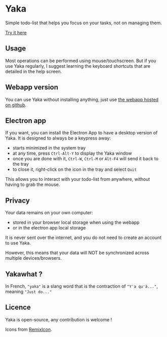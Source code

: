 # Yaka

Simple todo-list that helps you focus on your tasks, not on managing them.

[Try it here](https://jyannick.github.io/yaka/)

## Usage

Most operations can be performed using mouse/touchscreen. But if you use Yaka regularly, I suggest learning the keyboard shortcuts that are detailed in the help screen.

## Webapp version

You can use Yaka without installing anything, just use [the webapp hosted on github](https://jyannick.github.io/yaka/).

## Electron app

If you want, you can install the Electron App to have a desktop version of Yaka. It is designed to always be a keypress away:

- starts minimized in the system tray
- at any time, press `Ctrl-Alt-Y` to display the Yaka window
- once you are done with it, `Ctrl-W`, `Ctrl-M` or `Alt-F4` will send it back to the tray
- to close it, right-click on the icon in the tray and select `Quit`

This allows you to interact with your todo-list from anywhere, without having to grab the mouse.

## Privacy

Your data remains on your own computer:

- stored in your browser local storage when using the webapp
- or in the electron app local storage

It is never sent over the internet, and you do not need to create an account to use Yaka.

However, this means that your data will NOT be synchronized across multiple devices/browsers.

## Yakawhat ?

In French, `"yaka"` is a slang word that is the contraction of `"Y'a qu'à..."`, meaning `"Just do..."`

## Licence

Yaka is open-source, any contribution is welcome !

Icons from [RemixIcon](https://github.com/Remix-Design/remixicon).
